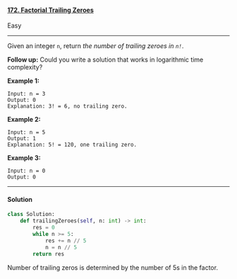 #### [172. Factorial Trailing Zeroes](https://leetcode.com/problems/factorial-trailing-zeroes/)

Easy

---

Given an integer `n`, return *the number of trailing zeroes in `n!`*.

**Follow up:** Could you write a solution that works in logarithmic time complexity?

 

**Example 1:**

```
Input: n = 3
Output: 0
Explanation: 3! = 6, no trailing zero.
```

**Example 2:**

```
Input: n = 5
Output: 1
Explanation: 5! = 120, one trailing zero.
```

**Example 3:**

```
Input: n = 0
Output: 0
```

---

#### Solution

```python
class Solution:
    def trailingZeroes(self, n: int) -> int:
        res = 0
        while n >= 5:
            res += n // 5
            n = n // 5
        return res
```

Number of trailing zeros is determined by the number of 5s in the factor.
